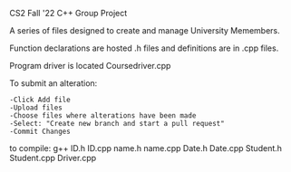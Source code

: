 CS2 Fall '22
C++ Group Project

A series of files designed to create and manage University Memembers. 

Function declarations are hosted .h files and definitions are in .cpp files.

Program driver is located Coursedriver.cpp

To submit an alteration: 

    -Click Add file
    -Upload files
    -Choose files where alterations have been made
    -Select: "Create new branch and start a pull request"
    -Commit Changes 
    
 to compile: g++ ID.h ID.cpp name.h name.cpp Date.h Date.cpp Student.h Student.cpp Driver.cpp
